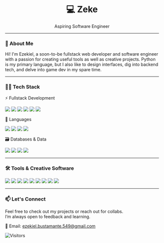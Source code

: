 <h1 align="center">💻 Zeke</h1>
<p align="center">Aspiring Software Engineer</p>

---

### 🚀 About Me

Hi! I'm Ezekiel, a soon-to-be fullstack web developer and software engineer with a passion for creating useful tools as well as creative projects.
Python is my primary language, but I also like to design interfaces, dig into backend tech, and delve into game dev in my spare time.

---

### 🧑‍💻 Tech Stack

⚡ Fullstack Development  
<p align="left">
  <img src="https://img.shields.io/badge/Node.js-339933?style=for-the-badge&logo=nodedotjs&logoColor=white" /> 
  <img src="https://img.shields.io/badge/Express.js-000000?style=for-the-badge&logo=express&logoColor=white" /> 
  <img src="https://img.shields.io/badge/Flask-000000?style=for-the-badge&logo=flask&logoColor=white" /> 
  <img src="https://img.shields.io/badge/React-20232a?style=for-the-badge&logo=react&logoColor=61dafb" /> 
  <img src="https://img.shields.io/badge/Next.js-000000?style=for-the-badge&logo=nextdotjs&logoColor=white" /> 
  <img src="https://img.shields.io/badge/Tailwind_CSS-38bdf8?style=for-the-badge&logo=tailwind-css&logoColor=white" />
</p>
💬 Languages
<p align="left"> 
  <img src="https://img.shields.io/badge/Python-3670A0?style=for-the-badge&logo=python&logoColor=ffdd54" /> 
  <img src="https://img.shields.io/badge/JavaScript-f7df1e?style=for-the-badge&logo=javascript&logoColor=black" /> 
  <img src="https://img.shields.io/badge/TypeScript-3178c6?style=for-the-badge&logo=typescript&logoColor=white" /> 
  <img src="https://img.shields.io/badge/CSharp-239120?style=for-the-badge&logo=csharp&logoColor=white" /> 
</p>
🗃️ Databases & Data
<p align="left"> 
  <img src="https://img.shields.io/badge/MySQL-4479a1?style=for-the-badge&logo=mysql&logoColor=white" /> 
  <img src="https://img.shields.io/badge/PostgreSQL-336791?style=for-the-badge&logo=postgresql&logoColor=white" /> 
  <img src="https://img.shields.io/badge/Supabase-3ecf8e?style=for-the-badge&logo=supabase&logoColor=white" /> 
  <img src="https://img.shields.io/badge/Pandas-150458?style=for-the-badge&logo=pandas&logoColor=white" /> 
</p>

---

### 🛠️ Tools & Creative Software
<p>
  <img src="https://img.shields.io/badge/Git-F05032?style=for-the-badge&logo=git&logoColor=white" />
  <img src="https://img.shields.io/badge/VSCode-0078d7?style=for-the-badge&logo=visualstudiocode&logoColor=white" />
  <img src="https://img.shields.io/badge/Figma-F24E1E?style=for-the-badge&logo=figma&logoColor=white" />
  <img src="https://img.shields.io/badge/Unity-000000?style=for-the-badge&logo=unity&logoColor=white" />
  <img src="https://img.shields.io/badge/Premiere_Pro-9999FF?style=for-the-badge&logo=adobepremierepro&logoColor=white" />
  <img src="https://img.shields.io/badge/Lightroom-31A8FF?style=for-the-badge&logo=adobelightroom&logoColor=white" />
  <img src="https://img.shields.io/badge/WordPress-21759b?style=for-the-badge&logo=wordpress&logoColor=white" /> 
  <img src="https://img.shields.io/badge/Canva-00C4CC?style=for-the-badge&logo=canva&logoColor=white" />
  <img src="https://img.shields.io/badge/Blender-f5792a?style=for-the-badge&logo=blender&logoColor=white" />
</p>

---

### 📫 Let's Connect 

Feel free to check out my projects or reach out for collabs.  
I’m always open to feedback and learning.

📧 Email: [ezekiel.bustamante.549@gmail.com](mailto:ezekiel.bustamante.549@gmail.com)

![Visitors](https://visitor-badge.laobi.icu/badge?page_id=defzeke.defzeke)
